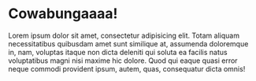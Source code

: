 # Cowabungaaaa! 
Lorem ipsum dolor sit amet, consectetur adipisicing elit. Totam aliquam necessitatibus quibusdam amet sunt similique at, assumenda doloremque in, nam, voluptas itaque non dicta deleniti qui soluta ea facilis natus voluptatibus magni nisi maxime hic dolore. Quod qui eaque quasi error neque commodi provident ipsum, autem, quas, consequatur dicta omnis!